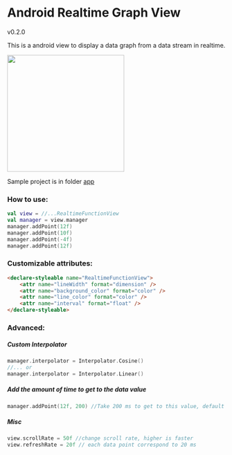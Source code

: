 # Android Realtime Graph View

v0.2.0

This is a android view to display a data graph from a data stream in realtime.

<image src="https://raw.githubusercontent.com/anhmiuhv/Android_RealTimeFunction/master/img/demo.gif" width ="270"/>


Sample project is in folder [app](./app)


### How to use:

```kotlin
val view = //...RealtimeFunctionView
val manager = view.manager
manager.addPoint(12f)
manager.addPoint(10f)
manager.addPoint(-4f)
manager.addPoint(12f)
```

### Customizable attributes:

```html
<declare-styleable name="RealtimeFunctionView">
    <attr name="lineWidth" format="dimension" />
    <attr name="background_color" format="color" />
    <attr name="line_color" format="color" />
    <attr name="interval" format="float" />
</declare-styleable>
```

### Advanced:

##### Custom Interpolator

```kotlin
manager.interpolator = Interpolator.Cosine()
//... or
manager.interpolator = Interpolator.Linear()
```

##### Add the amount of time to get to the data value

```kotlin
manager.addPoint(12f, 200) //Take 200 ms to get to this value, default = 1000ms
```

##### Misc
```kotlin
view.scrollRate = 50f //change scroll rate, higher is faster
view.refreshRate = 20f // each data point correspond to 20 ms
```


